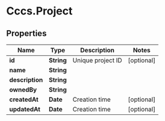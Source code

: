 # Cccs.Project

## Properties
Name | Type | Description | Notes
------------ | ------------- | ------------- | -------------
**id** | **String** | Unique project ID | [optional] 
**name** | **String** |  | 
**description** | **String** |  | 
**ownedBy** | **String** |  | 
**createdAt** | **Date** | Creation time | [optional] 
**updatedAt** | **Date** | Creation time | [optional] 



